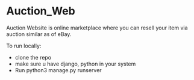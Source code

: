 # Auction_Web
Auction Website is online marketplace where you can resell
your item via auction similar as of eBay.

To run locally:
- clone the repo
- make sure u have django, python in your system
- Run python3 manage.py runserver
